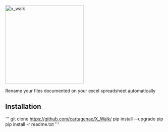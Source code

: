 <img width="248" alt="x_walk" src="https://user-images.githubusercontent.com/6395465/59654061-6551a380-9149-11e9-8e5e-6756ac522262.png">

Rename your files documented on your excel spreadsheet automatically

## Installation

'''
git clone https://github.com/cartagenae/X_Walk/
pip install --upgrade pip
pip install -r readme.txt
'''
